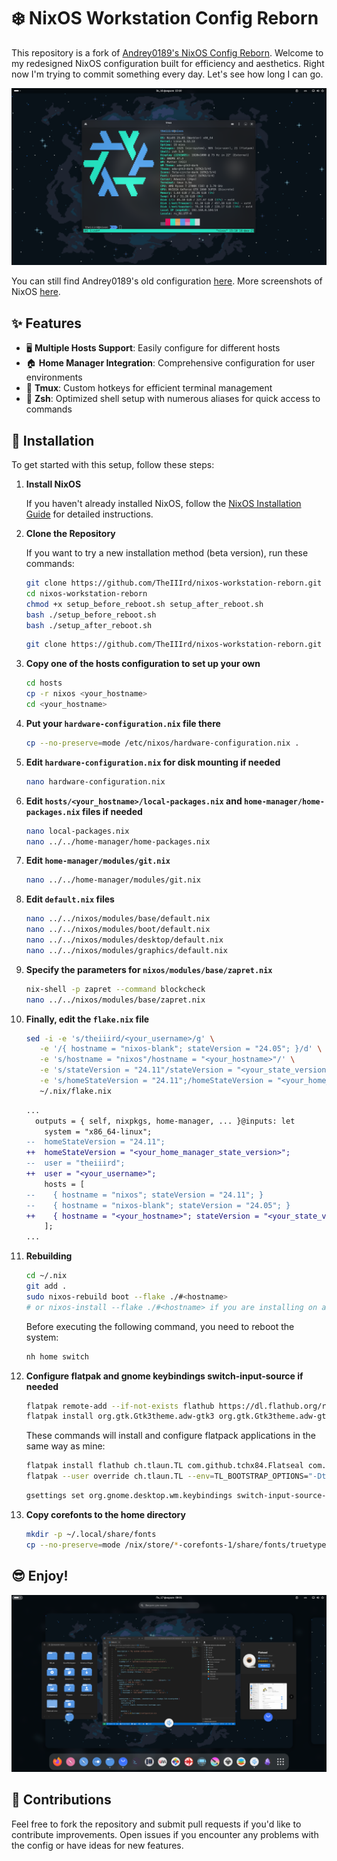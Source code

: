 # ❄️ NixOS Workstation Config Reborn

This repository is a fork of [Andrey0189's NixOS Config Reborn](https://github.com/Andrey0189/nixos-config-reborn). Welcome to my redesigned NixOS configuration built for efficiency and aesthetics. Right now I'm trying to commit something every day. Let's see how long I can go.

![screenshot-nixos-gnome](./screenshots/screenshot-gnome-1.png)

You can still find Andrey0189's old configuration [here](https://github.com/Andrey0189/nixos-config). More screenshots of NixOS [here](./screenshots).

## ✨ Features

- 🖥️ **Multiple Hosts Support**: Easily configure for different hosts
- 🏠 **Home Manager Integration**: Comprehensive configuration for user environments
- 🧇 **Tmux**: Custom hotkeys for efficient terminal management
- 🌟 **Zsh**: Optimized shell setup with numerous aliases for quick access to commands

## 🚀 Installation

To get started with this setup, follow these steps:

1. **Install NixOS**

   If you haven't already installed NixOS, follow the [NixOS Installation Guide](https://nixos.org/manual/nixos/stable/#sec-installation) for detailed instructions.

2. **Clone the Repository**

    If you want to try a new installation method (beta version), run these commands:
    ```bash
    git clone https://github.com/TheIIIrd/nixos-workstation-reborn.git
    cd nixos-workstation-reborn
    chmod +x setup_before_reboot.sh setup_after_reboot.sh
    bash ./setup_before_reboot.sh
    bash ./setup_after_reboot.sh
    ```

    ```bash
    git clone https://github.com/TheIIIrd/nixos-workstation-reborn.git ~/.nix && cd ~/.nix
    ```

3. **Copy one of the hosts configuration to set up your own**

    ```bash
    cd hosts
    cp -r nixos <your_hostname>
    cd <your_hostname>
    ```

4. **Put your `hardware-configuration.nix` file there**

    ```bash
    cp --no-preserve=mode /etc/nixos/hardware-configuration.nix .
    ```

5. **Edit `hardware-configuration.nix` for disk mounting if needed**

    ```bash
    nano hardware-configuration.nix
    ```

6. **Edit `hosts/<your_hostname>/local-packages.nix` and `home-manager/home-packages.nix` files if needed**

    ```bash
    nano local-packages.nix
    nano ../../home-manager/home-packages.nix
    ```

7. **Edit `home-manager/modules/git.nix`**

    ```bash
    nano ../../home-manager/modules/git.nix
    ```

8. **Edit `default.nix` files**

    ```bash
    nano ../../nixos/modules/base/default.nix
    nano ../../nixos/modules/boot/default.nix
    nano ../../nixos/modules/desktop/default.nix
    nano ../../nixos/modules/graphics/default.nix
    ```

9. **Specify the parameters for `nixos/modules/base/zapret.nix`**

    ```bash
    nix-shell -p zapret --command blockcheck
    nano ../../nixos/modules/base/zapret.nix
    ```

10. **Finally, edit the `flake.nix` file**

    ```bash
    sed -i -e 's/theiiird/<your_username>/g' \
       -e '/{ hostname = "nixos-blank"; stateVersion = "24.05"; }/d' \
       -e 's/hostname = "nixos"/hostname = "<your_hostname>"/' \
       -e 's/stateVersion = "24.11"/stateVersion = "<your_state_version>"/' \
       -e 's/homeStateVersion = "24.11";/homeStateVersion = "<your_home_manager_state_version>";/' \
       ~/.nix/flake.nix
    ```

    ```diff
    ...
      outputs = { self, nixpkgs, home-manager, ... }@inputs: let
        system = "x86_64-linux";
    --  homeStateVersion = "24.11";
    ++  homeStateVersion = "<your_home_manager_state_version>";
    --  user = "theiiird";
    ++  user = "<your_username>";
        hosts = [
    --    { hostname = "nixos"; stateVersion = "24.11"; }
    --    { hostname = "nixos-blank"; stateVersion = "24.05"; }
    ++    { hostname = "<your_hostname>"; stateVersion = "<your_state_version>"; }
        ];
    ...
    ```

11. **Rebuilding**

    ```bash
    cd ~/.nix
    git add .
    sudo nixos-rebuild boot --flake ./#<hostname>
    # or nixos-install --flake ./#<hostname> if you are installing on a fresh system
    ```

    Before executing the following command, you need to reboot the system:
    ```bash
    nh home switch
    ```

12. **Configure flatpak and gnome keybindings switch-input-source if needed**

    ```bash
    flatpak remote-add --if-not-exists flathub https://dl.flathub.org/repo/flathub.flatpakrepo
    flatpak install org.gtk.Gtk3theme.adw-gtk3 org.gtk.Gtk3theme.adw-gtk3-dark
    ```

    These commands will install and configure flatpack applications in the same way as mine:
    ```bash
    flatpak install flathub ch.tlaun.TL com.github.tchx84.Flatseal com.heroicgameslauncher.hgl page.codeberg.libre_menu_editor.LibreMenuEditor
    flatpak --user override ch.tlaun.TL --env=TL_BOOTSTRAP_OPTIONS="-Dtl.useForce"
    ```

    ```bash
    gsettings set org.gnome.desktop.wm.keybindings switch-input-source-backward "['<Alt>Shift_L']"
    ```

13. **Copy corefonts to the home directory**

    ```bash
    mkdir -p ~/.local/share/fonts
    cp --no-preserve=mode /nix/store/*-corefonts-1/share/fonts/truetype/* ~/.local/share/fonts
    ```

## 😎 Enjoy!

![screenshot-nixos-gnome](./screenshots/screenshot-gnome-2.png)

## 🤝 Contributions

Feel free to fork the repository and submit pull requests if you'd like to contribute improvements. Open issues if you encounter any problems with the config or have ideas for new features.
